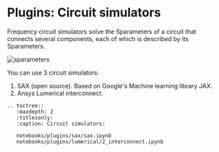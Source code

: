 # Plugins: Circuit simulators

Frequency circuit simulators solve the Sparameters of a circuit that connects several components, each of which is described by its Sparameters.

![sparameters](https://i.imgur.com/RSOTDIN.png)

You can use 3 circuit simulators:

1. SAX (open source). Based on Google's Machine learning library JAX.
2. Ansys Lumerical interconnect.


```{eval-rst}
.. toctree::
   :maxdepth: 2
   :titlesonly:
   :caption: Circuit simulators:

   notebooks/plugins/sax/sax.ipynb
   notebooks/plugins/lumerical/2_interconnect.ipynb
```

